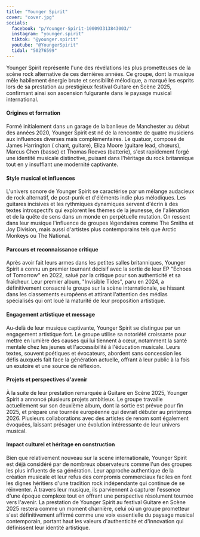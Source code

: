```yaml
---
title: "Younger Spirit"
cover: "cover.jpg"
socials:
  facebook: "p/Younger-Spirit-100093313843003/"
  instagram: "younger.spirit"
  tiktok: "@younger.spirit"
  youtube: "@YoungerSpirit"
  tidal: "50276599"
---
```


Younger Spirit représente l'une des révélations les plus prometteuses de la scène rock alternative de ces dernières
années. Ce groupe, dont la musique mêle habilement énergie brute et sensibilité mélodique, a marqué les esprits lors de
sa prestation au prestigieux festival Guitare en Scène 2025, confirmant ainsi son ascension fulgurante dans le paysage
musical international.

#### Origines et formation

Formé initialement dans un garage de la banlieue de Manchester au début des années 2020, Younger Spirit est né de la
rencontre de quatre musiciens aux influences diverses mais complémentaires. Le quatuor, composé de James Harrington (
chant, guitare), Eliza Moore (guitare lead, chœurs), Marcus Chen (basse) et Thomas Reeves (batterie), s'est rapidement
forgé une identité musicale distinctive, puisant dans l'héritage du rock britannique tout en y insufflant une modernité
captivante.

#### Style musical et influences

L'univers sonore de Younger Spirit se caractérise par un mélange audacieux de rock alternatif, de post-punk et
d'éléments indie plus mélodiques. Les guitares incisives et les rythmiques dynamiques servent d'écrin à des textes
introspectifs qui explorent les thèmes de la jeunesse, de l'aliénation et de la quête de sens dans un monde en
perpétuelle mutation. On ressent dans leur musique l'influence de groupes légendaires comme The Smiths et Joy Division,
mais aussi d'artistes plus contemporains tels que Arctic Monkeys ou The National.

#### Parcours et reconnaissance critique

Après avoir fait leurs armes dans les petites salles britanniques, Younger Spirit a connu un premier tournant décisif
avec la sortie de leur EP "Echoes of Tomorrow" en 2022, salué par la critique pour son authenticité et sa fraîcheur.
Leur premier album, "Invisible Tides", paru en 2024, a définitivement consacré le groupe sur la scène internationale, se
hissant dans les classements européens et attirant l'attention des médias spécialisés qui ont loué la maturité de leur
proposition artistique.

#### Engagement artistique et message

Au-delà de leur musique captivante, Younger Spirit se distingue par un engagement artistique fort. Le groupe utilise sa
notoriété croissante pour mettre en lumière des causes qui lui tiennent à cœur, notamment la santé mentale chez les
jeunes et l'accessibilité à l'éducation musicale. Leurs textes, souvent poétiques et évocateurs, abordent sans
concession les défis auxquels fait face la génération actuelle, offrant à leur public à la fois un exutoire et une
source de réflexion.

#### Projets et perspectives d'avenir

À la suite de leur prestation remarquée à Guitare en Scène 2025, Younger Spirit a annoncé plusieurs projets ambitieux.
Le groupe travaille actuellement sur son deuxième album, dont la sortie est prévue pour fin 2025, et prépare une tournée
européenne qui devrait débuter au printemps 2026. Plusieurs collaborations avec des artistes de renom sont également
évoquées, laissant présager une évolution intéressante de leur univers musical.

#### Impact culturel et héritage en construction

Bien que relativement nouveau sur la scène internationale, Younger Spirit est déjà considéré par de nombreux
observateurs comme l'un des groupes les plus influents de sa génération. Leur approche authentique de la création
musicale et leur refus des compromis commerciaux faciles en font les dignes héritiers d'une tradition rock indépendante
qui continue de se réinventer. À travers leur musique, ils parviennent à capturer l'essence d'une époque complexe tout
en offrant une perspective résolument tournée vers l'avenir.
La prestation de Younger Spirit au festival Guitare en Scène 2025 restera comme un moment charnière, celui où un groupe
prometteur s'est définitivement affirmé comme une voix essentielle du paysage musical contemporain, portant haut les
valeurs d'authenticité et d'innovation qui définissent leur identité artistique.
